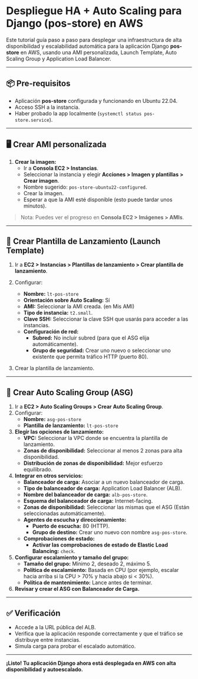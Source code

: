 # Despliegue HA + Auto Scaling para Django (pos-store) en AWS

Este tutorial guía paso a paso para desplegar una infraestructura de alta disponibilidad y escalabilidad automática para la aplicación Django **pos-store** en AWS, usando una AMI personalizada, Launch Template, Auto Scaling Group y Application Load Balancer.

---

## 📦 Pre-requisitos

- Aplicación **pos-store** configurada y funcionando en Ubuntu 22.04.
- Acceso SSH a la instancia.
- Haber probado la app localmente (`systemctl status pos-store.service`).

---

## 🖥 Crear AMI personalizada

1. **Crear la imagen:**
    - Ir a **Consola EC2 > Instancias**.
    - Seleccionar la instancia y elegir **Acciones > Imagen y plantillas > Crear imagen**.
    - Nombre sugerido: `pos-store-ubuntu22-configured`.
    - Crear la imagen.
    - Esperar a que la AMI esté disponible (esto puede tardar unos minutos).

> Nota: Puedes ver el progreso en **Consola EC2 > Imágenes > AMIs**.

---

## 📄 Crear Plantilla de Lanzamiento (Launch Template)

1. Ir a **EC2 > Instancias > Plantillas de lanzamiento > Crear plantilla de lanzamiento**.
2. Configurar:
    - **Nombre:** `lt-pos-store`
    - **Orientación sobre Auto Scaling:** Sí
    - **AMI:** Seleccionar la AMI creada. (en Mis AMI)
    - **Tipo de instancia:** `t2.small`.
    - **Clave SSH:** Seleccionar la clave SSH que usarás para acceder a las instancias.
    - **Configuración de red:**
        - **Subred:** No incluir subred (para que el ASG elija automáticamente).
        - **Grupo de seguridad:** Crear uno nuevo o seleccionar uno existente que permita tráfico HTTP (puerto 80).

3. Crear la plantilla de lanzamiento.

---

## 🔁 Crear Auto Scaling Group (ASG)

1. Ir a **EC2 > Auto Scaling Groups > Crear Auto Scaling Group**.
2. Configurar:
    - **Nombre:** `asg-pos-store`
    - **Plantilla de lanzamiento:** `lt-pos-store`
3. **Elegir las opciones de lanzamiento:**
    - **VPC:** Seleccionar la VPC donde se encuentra la plantilla de lanzamiento.
    - **Zonas de disponibilidad:** Seleccionar al menos 2 zonas para alta disponibilidad.
    - **Distribución de zonas de disponibilidad:** Mejor esfuerzo equilibrado.
4. **Integrar en otros servicios:**
    - **Balanceador de carga:** Asociar a un nuevo balanceador de carga.
    - **Tipo de balanceador de carga:** Application Load Balancer (ALB).
    - **Nombre del balanceador de carga:** `alb-pos-store`.
    - **Esquema del balanceador de carga:** Internet-facing.
    - **Zonas de disponibilidad:** Seleccionar las mismas que el ASG (Están seleccionadas automáticamente).
    - **Agentes de escucha y direccionamiento:**
        - **Puerto de escucha:** 80 (HTTP).
        - **Grupo de destino:** Crear uno nuevo con nombre `asg-pos-store`.
    - **Comprobaciones de estado:**
        - **Activar las comprobaciones de estado de Elastic Load Balancing:** `check`.
5. **Configurar escalamiento y tamaño del grupo:**
    - **Tamaño del grupo:** Mínimo 2, deseado 2, máximo 5.
    - **Política de escalamiento:** Basada en CPU (por ejemplo, escalar hacia arriba si la CPU > 70% y hacia abajo si < 30%).
    - **Política de mantenimiento:** Lance antes de terminar.
6. **Revisar y crear el ASG con Balanceador de Carga.**

---

## ✅ Verificación

- Accede a la URL pública del ALB.
- Verifica que la aplicación responde correctamente y que el tráfico se distribuye entre instancias.
- Simula carga para probar el escalado automático.

---

**¡Listo! Tu aplicación Django ahora está desplegada en AWS con alta disponibilidad y autoescalado.**